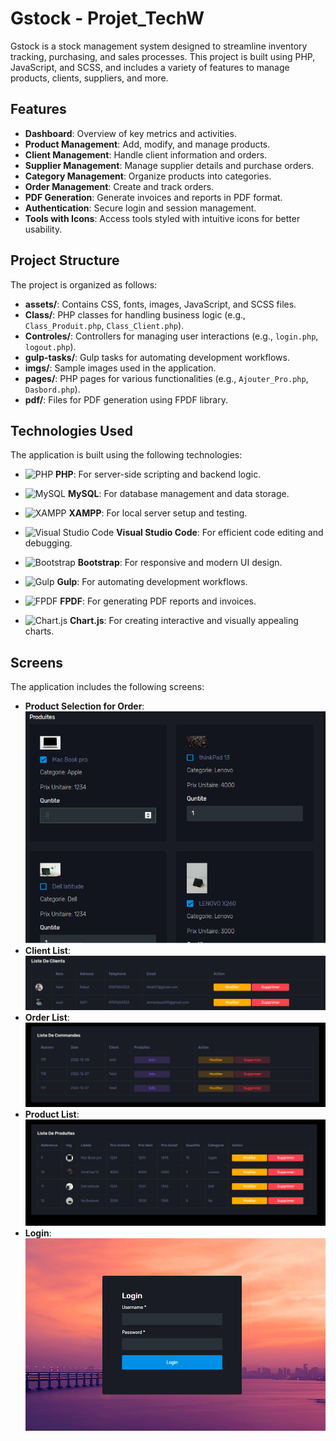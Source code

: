 # Gstock - Projet_TechW

Gstock is a stock management system designed to streamline inventory tracking, purchasing, and sales processes. This project is built using PHP, JavaScript, and SCSS, and includes a variety of features to manage products, clients, suppliers, and more.

## Features

- **Dashboard**: Overview of key metrics and activities.
- **Product Management**: Add, modify, and manage products.
- **Client Management**: Handle client information and orders.
- **Supplier Management**: Manage supplier details and purchase orders.
- **Category Management**: Organize products into categories.
- **Order Management**: Create and track orders.
- **PDF Generation**: Generate invoices and reports in PDF format.
- **Authentication**: Secure login and session management.
- **Tools with Icons**: Access tools styled with intuitive icons for better usability.

## Project Structure

The project is organized as follows:

- **assets/**: Contains CSS, fonts, images, JavaScript, and SCSS files.
- **Class/**: PHP classes for handling business logic (e.g., `Class_Produit.php`, `Class_Client.php`).
- **Controles/**: Controllers for managing user interactions (e.g., `login.php`, `logout.php`).
- **gulp-tasks/**: Gulp tasks for automating development workflows.
- **imgs/**: Sample images used in the application.
- **pages/**: PHP pages for various functionalities (e.g., `Ajouter_Pro.php`, `Dasbord.php`).
- **pdf/**: Files for PDF generation using FPDF library.

## Technologies Used

The application is built using the following technologies:

- ![PHP](https://img.shields.io/badge/PHP-777BB4?style=flat&logo=php&logoColor=white) **PHP**: For server-side scripting and backend logic.
- ![MySQL](https://img.shields.io/badge/MySQL-4479A1?style=flat&logo=mysql&logoColor=white) **MySQL**: For database management and data storage.
- ![XAMPP](https://img.shields.io/badge/XAMPP-FB7A24?style=flat&logo=xampp&logoColor=white) **XAMPP**: For local server setup and testing.

- ![Visual Studio Code](https://img.shields.io/badge/VS%20Code-007ACC?style=flat&logo=visualstudiocode&logoColor=white) **Visual Studio Code**: For efficient code editing and debugging.
- ![Bootstrap](https://img.shields.io/badge/Bootstrap-563D7C?style=flat&logo=bootstrap&logoColor=white) **Bootstrap**: For responsive and modern UI design.
- ![Gulp](https://img.shields.io/badge/Gulp-CF4647?style=flat&logo=gulp&logoColor=white) **Gulp**: For automating development workflows.
- ![FPDF](https://img.shields.io/badge/FPDF-000000?style=flat&logo=pdf&logoColor=white) **FPDF**: For generating PDF reports and invoices.
- ![Chart.js](https://img.shields.io/badge/Chart.js-FF6384?style=flat&logo=chartdotjs&logoColor=white) **Chart.js**: For creating interactive and visually appealing charts.


## Screens

The application includes the following screens:

- **Product Selection for Order**: ![Product Selection for Order](lib/screen/ajouter_com2.PNG)
- **Client List**: ![Client List](lib/screen/list_cli.PNG)
- **Order List**: ![Order List](lib/screen/list_com.PNG)
- **Product List**: ![Product List](lib/screen/list_pro.PNG)
- **Login**: ![Login](lib/screen/login.PNG)


